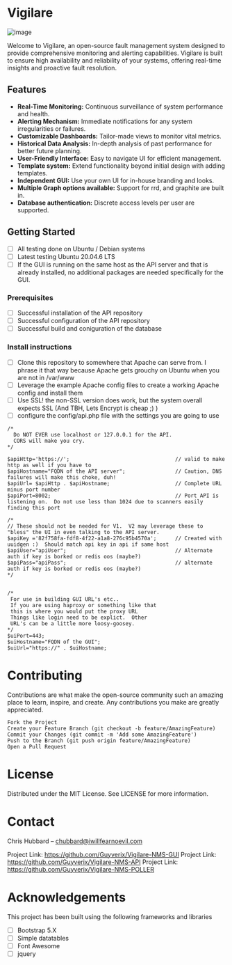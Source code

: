 # Vigilare
![image](https://github.com/Guyverix/Vigilare-NMS-GUI/assets/1209259/b988a2fa-8009-43af-80c0-595ab5919693)

Welcome to Vigilare, an open-source fault management system designed to provide comprehensive monitoring and alerting capabilities. Vigilare is built to ensure high availability and reliability of your systems, offering real-time insights and proactive fault resolution.

## Features

- **Real-Time Monitoring:** Continuous surveillance of system performance and health.
- **Alerting Mechanism:** Immediate notifications for any system irregularities or failures.
- **Customizable Dashboards:** Tailor-made views to monitor vital metrics.
- **Historical Data Analysis:** In-depth analysis of past performance for better future planning.
- **User-Friendly Interface:** Easy to navigate UI for efficient management.
- **Template system:** Extend functionality beyond initial design with adding templates.
- **Independent GUI:** Use your own UI for in-house branding and looks.
- **Multiple Graph options available:** Support for rrd, and graphite are built in.
- **Database authentication:** Discrete access levels per user are supported.


## Getting Started
- [ ] All testing done on Ubuntu / Debian systems
- [ ] Latest testing Ubuntu 20.04.6 LTS
- [ ] If the GUI is running on the same host as the API server and that is already installed, no additional packages are needed specifically for the GUI.

### Prerequisites
- [ ] Successful installation of the API repository
- [ ] Successful configuration of the API repository
- [ ] Successful build and coniguration of the database

### Install instructions
- [ ] Clone this repository to somewhere that Apache can serve from.  I phrase it that way because Apache gets grouchy on Ubuntu when you are not in /var/www
- [ ] Leverage the example Apache config files to create a working Apache config and install them
- [ ] Use SSL!  the non-SSL version does work, but the system overall expects SSL (And TBH, Lets Encrypt is cheap ;) )
- [ ] configure the config/api.php file with the settings you are going to use
```
/*
  Do NOT EVER use localhost or 127.0.0.1 for the API.
  CORS will make you cry.
*/

$apiHttp='https://';                                  // valid to make http as well if you have to
$apiHostname="FQDN of the API server";                // Caution, DNS failures will make this choke, duh!
$apiUrl= $apiHttp . $apiHostname;                     // Complete URL minus port number
$apiPort=8002;                                        // Port API is listening on.  Do not use less than 1024 due to scanners easily finding this port

/*
// These should not be needed for V1.  V2 may leverage these to "bless" the UI in even talking to the API server.
$apiKey ='82f758fa-fdf8-4f22-a1a8-276c95b4570a';      // Created with uuidgen :)  Should match api key in api if same host
$apiUser="apiUser";                                   // Alternate auth if key is borked or redis oos (maybe?)
$apiPass="apiPass";                                   // alternate auth if key is borked or redis oos (maybe?)
*/


/*
 For use in building GUI URL's etc..
 If you are using haproxy or something like that
 this is where you would put the proxy URL
 Things like login need to be explict.  Other
 URL's can be a little more loosy-goosey.
*/
$uiPort=443;
$uiHostname="FQDN of the GUI";
$uiUrl="https://" . $uiHostname;
```



# Contributing

Contributions are what make the open-source community such an amazing place to learn, inspire, and create. Any contributions you make are greatly appreciated.

    Fork the Project
    Create your Feature Branch (git checkout -b feature/AmazingFeature)
    Commit your Changes (git commit -m 'Add some AmazingFeature')
    Push to the Branch (git push origin feature/AmazingFeature)
    Open a Pull Request


# License
Distributed under the MIT License. See LICENSE for more information.

# Contact

Chris Hubbard – <chubbard@iwillfearnoevil.com>

Project Link: https://github.com/Guyverix/Vigilare-NMS-GUI
Project Link: https://github.com/Guyverix/Vigilare-NMS-API
Project Link: https://github.com/Guyverix/Vigilare-NMS-POLLER

# Acknowledgements
This project has been built using the following frameworks and libraries

- [ ] Bootstrap 5.X
- [ ] Simple datatables
- [ ] Font Awesome
- [ ] jquery
